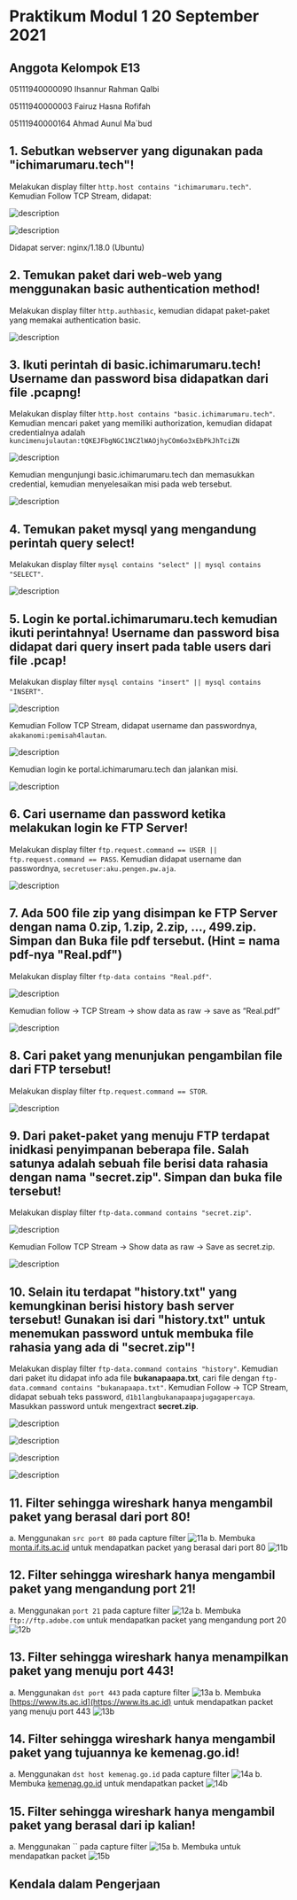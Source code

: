 # Praktikum Modul 1 20 September 2021

## Anggota Kelompok E13
05111940000090	Ihsannur Rahman Qalbi

05111940000003	Fairuz Hasna Rofifah

05111940000164	Ahmad Aunul Ma`bud

## 1. Sebutkan webserver yang digunakan pada "ichimarumaru.tech"!
Melakukan display filter `http.host contains "ichimarumaru.tech"`. Kemudian Follow TCP Stream, didapat:

![description](/img/image9.png)

![description](img/image19.png)

Didapat server: nginx/1.18.0 (Ubuntu)
## 2. Temukan paket dari web-web yang menggunakan basic authentication method!
Melakukan display filter `http.authbasic`, kemudian didapat paket-paket yang memakai authentication basic.

![description](img/image25.png)

## 3. Ikuti perintah di basic.ichimarumaru.tech! Username dan password bisa didapatkan dari file .pcapng!
Melakukan display filter `http.host contains "basic.ichimarumaru.tech"`. Kemudian mencari paket yang memiliki authorization, kemudian didapat credentialnya adalah `kuncimenujulautan:tQKEJFbgNGC1NCZlWAOjhyCOm6o3xEbPkJhTciZN`

![description](img/Capture.PNG)

Kemudian mengunjungi basic.ichimarumaru.tech dan memasukkan credential, kemudian menyelesaikan misi pada web tersebut.

![description](img/image7.png)

## 4. Temukan paket mysql yang mengandung perintah query select!

Melakukan display filter `mysql contains "select" || mysql contains "SELECT"`.

![description](img/image22.png)

## 5. Login ke portal.ichimarumaru.tech kemudian ikuti perintahnya! Username dan password bisa didapat dari query insert pada table users dari file .pcap!
Melakukan display filter `mysql contains "insert" || mysql contains "INSERT"`.

![description](img/image28.png)

Kemudian Follow TCP Stream, didapat username dan passwordnya, `akakanomi:pemisah4lautan`.

![description](img/image23.png)

Kemudian login ke portal.ichimarumaru.tech dan jalankan misi.

![description](img/image10.png)

## 6. Cari username dan password ketika melakukan login ke FTP Server!

Melakukan display filter `ftp.request.command == USER || ftp.request.command == PASS`. Kemudian didapat username dan passwordnya, `secretuser:aku.pengen.pw.aja`.

![description](img/image29.png)

## 7. Ada 500 file zip yang disimpan ke FTP Server dengan nama 0.zip, 1.zip, 2.zip, ..., 499.zip. Simpan dan Buka file pdf tersebut. (Hint = nama pdf-nya "Real.pdf")

Melakukan display filter `ftp-data contains "Real.pdf"`.

![description](img/Capture2.PNG)

Kemudian follow -> TCP Stream -> show data as raw -> save as “Real.pdf”

![description](img/Capture3.PNG)

## 8. Cari paket yang menunjukan pengambilan file dari FTP tersebut!

Melakukan display filter `ftp.request.command == STOR`.

![description](img/image11.png)


## 9. Dari paket-paket yang menuju FTP terdapat inidkasi penyimpanan beberapa file. Salah satunya adalah sebuah file berisi data rahasia dengan nama "secret.zip". Simpan dan buka file tersebut!
Melakukan display filter `ftp-data.command contains "secret.zip"`.

![description](img/image18.png)

Kemudian Follow TCP Stream -> Show data as raw -> Save as secret.zip.

![description](img/image27.png)


## 10. Selain itu terdapat "history.txt" yang kemungkinan berisi history bash server tersebut! Gunakan isi dari "history.txt" untuk menemukan password untuk membuka file rahasia yang ada di "secret.zip"!
Melakukan display filter `ftp-data.command contains "history"`. Kemudian dari paket itu didapat info ada file **bukanapaapa.txt**, cari file dengan `ftp-data.command contains "bukanapaapa.txt"`. Kemudian Follow -> TCP Stream, didapat sebuah teks password, `d1b1langbukanapaapajugagapercaya`. Masukkan password untuk mengextract **secret.zip**.


![description](img/image12.png)

![description](img/image14.png)

![description](img/image21.png)

![description](img/image2.png)

## 11. Filter sehingga wireshark hanya mengambil paket yang berasal dari port 80!
a.  Menggunakan `src port 80` pada capture filter
![11a](https://image.prntscr.com/image/cHvNUb_ORc-fdr2SAhEjIg.png)
b.  Membuka [monta.if.its.ac.id](monta.if.its.ac.id) untuk mendapatkan packet yang berasal dari port 80
![11b](https://image.prntscr.com/image/50QLTsFIQSyDQwUN4LIjoA.png)

## 12. Filter sehingga wireshark hanya mengambil paket yang mengandung port 21!
a.  Menggunakan `port 21` pada capture filter
![12a](https://image.prntscr.com/image/K9ekrguLTfiFdQQjnJ0tQA.png)
b.  Membuka `ftp://ftp.adobe.com` untuk mendapatkan packet yang mengandung port 20
![12b](https://image.prntscr.com/image/jToS3jsMStCdU67A_sh2Lg.png)
## 13. Filter sehingga wireshark hanya menampilkan paket yang menuju port 443!
a.  Menggunakan `dst port 443` pada capture filter
![13a](https://image.prntscr.com/image/hGxErsvOQVaZITF_1ikq1A.png)
b.  Membuka [https://www.its.ac.id](https://www.its.ac.id) untuk mendapatkan packet yang menuju port 443
![13b](https://image.prntscr.com/image/KtkwDhoPSfSYS1hUaoTY5w.png)
## 14. Filter sehingga wireshark hanya mengambil paket yang tujuannya ke kemenag.go.id!
a.  Menggunakan `dst host kemenag.go.id` pada capture filter
![14a](https://image.prntscr.com/image/sJaCWKiqRbefnQYKRQChGA.png)
b.  Membuka [kemenag.go.id](https://kemenag.go.id) untuk mendapatkan packet 
![14b]()
## 15. Filter sehingga wireshark hanya mengambil paket yang berasal dari ip kalian!
a.  Menggunakan `` pada capture filter
![15a]()
b.  Membuka  untuk mendapatkan packet 
![15b]()

## Kendala dalam Pengerjaan
